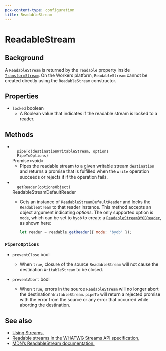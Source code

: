 ```yaml
---
pcx-content-type: configuration
title: ReadableStream
---
```


# ReadableStream

## Background

A `ReadableStream` is returned by the `readable` property inside [`TransformStream`](/workers/runtime-apis/streams/transformstream/). On the Workers platform, `ReadableStream`
cannot be created directly using the `ReadableStream` constructor.

## Properties

<Definitions>

- `locked` <Type>boolean</Type>
  - A Boolean value that indicates if the readable stream is locked to a reader.

</Definitions>

## Methods

<Definitions>

- <Code>
    pipeTo(destination<ParamType>WritableStream</ParamType>, options
    <ParamType>PipeToOptions</ParamType>)
  </Code> <Type>Promise&lt;void></Type>

  - Pipes the readable stream to a given writable stream `destination` and returns a promise that is fulfilled when the `write` operation succeeds or rejects it if the operation fails.

- <Code>
    getReader(options<ParamType>Object</ParamType>)
  </Code> <TypeLink href="/runtime-apis/streams/readablestreamdefaultreader">
    ReadableStreamDefaultReader
  </TypeLink>

  - Gets an instance of `ReadableStreamDefaultReader` and locks the `ReadableStream` to that reader instance. This method accepts an object argument indicating _options_. The only supported option is `mode`, which can be set to `byob` to create a [`ReadableStreamBYOBReader`](/workers/runtime-apis/streams/readablestreambyobreader/), as shown here:

    ```js
    let reader = readable.getReader({ mode: 'byob' });
    ```

</Definitions>

### `PipeToOptions`

<Definitions>

- `preventClose` <Type>bool</Type>

  - When `true`, closure of the source `ReadableStream` will not cause the destination `WritableStream` to be closed.

- `preventAbort` <Type>bool</Type>

  - When `true`, errors in the source `ReadableStream` will no longer abort the destination `WritableStream`. `pipeTo` will return a rejected promise with the error from the source or any error that occurred while aborting the destination.

</Definitions>

## See also

- [Using Streams.](/workers/learning/using-streams/)
- [Readable streams in the WHATWG Streams API specification.](https://streams.spec.whatwg.org/#rs-model)
- [MDN’s ReadableStream documentation.](https://developer.mozilla.org/en-US/docs/Web/API/ReadableStream)
